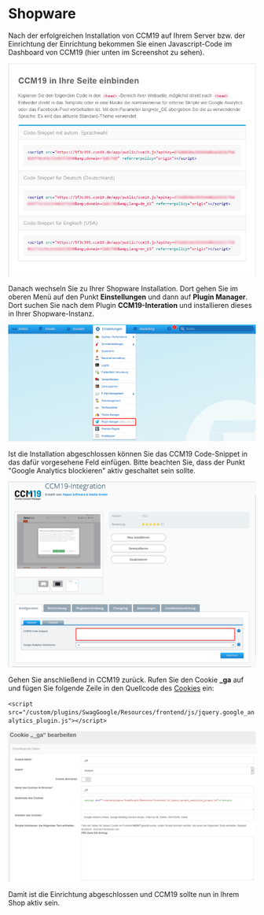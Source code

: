 # Shopware

Nach der erfolgreichen Installation von CCM19 auf Ihrem Server bzw. der Einrichtung der Einrichtung bekommen Sie einen Javascript-Code im Dashboard von CCM19 (hier unten im Screenshot zu sehen).

![CCM19 Backend Screen](../assets/10-01.png)

Danach wechseln Sie zu Ihrer Shopware Installation. Dort gehen Sie im oberen Menü auf den Punkt **Einstellungen** und dann auf **Plugin Manager**. Dort suchen Sie nach dem Plugin **CCM19-Interation** und installieren dieses in Ihrer Shopware-Instanz.

![Shopware Menüstruktur](../assets/10-02-1.png)

Ist die Installation abgeschlossen können Sie das CCM19 Code-Snippet in das dafür vorgesehene Feld einfügen. Bitte beachten Sie, dass der Punkt "Google Analytics blockieren" aktiv geschaltet sein sollte.

![Shopware Screen](../assets/10-02.png)

Gehen Sie anschließend in CCM19 zurück. Rufen Sie den Cookie **_ga** auf und fügen Sie folgende Zeile in den Quellcode des [Cookies](https://www.ccm19.de/integration/glossar/13-Cookies.html#13) ein:

`<script src="/custom/plugins/SwagGoogle/Resources/frontend/js/jquery.google_analytics_plugin.js"></script>`

![CCM19 Backend Screen _ga Cookie](../assets/10-03.png)

Damit ist die Einrichtung abgeschlossen und CCM19 sollte nun in Ihrem Shop aktiv sein.